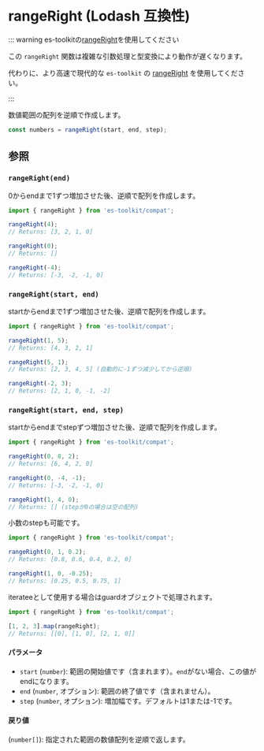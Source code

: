 # rangeRight (Lodash 互換性)

::: warning es-toolkitの[rangeRight](../../math/rangeRight.md)を使用してください

この `rangeRight` 関数は複雑な引数処理と型変換により動作が遅くなります。

代わりに、より高速で現代的な `es-toolkit` の [rangeRight](../../math/rangeRight.md) を使用してください。

:::

数値範囲の配列を逆順で作成します。

```typescript
const numbers = rangeRight(start, end, step);
```

## 参照

### `rangeRight(end)`

0からendまで1ずつ増加させた後、逆順で配列を作成します。

```typescript
import { rangeRight } from 'es-toolkit/compat';

rangeRight(4);
// Returns: [3, 2, 1, 0]

rangeRight(0);
// Returns: []

rangeRight(-4);
// Returns: [-3, -2, -1, 0]
```

### `rangeRight(start, end)`

startからendまで1ずつ増加させた後、逆順で配列を作成します。

```typescript
import { rangeRight } from 'es-toolkit/compat';

rangeRight(1, 5);
// Returns: [4, 3, 2, 1]

rangeRight(5, 1);
// Returns: [2, 3, 4, 5] (自動的に-1ずつ減少してから逆順)

rangeRight(-2, 3);
// Returns: [2, 1, 0, -1, -2]
```

### `rangeRight(start, end, step)`

startからendまでstepずつ増加させた後、逆順で配列を作成します。

```typescript
import { rangeRight } from 'es-toolkit/compat';

rangeRight(0, 8, 2);
// Returns: [6, 4, 2, 0]

rangeRight(0, -4, -1);
// Returns: [-3, -2, -1, 0]

rangeRight(1, 4, 0);
// Returns: [] (stepが0の場合は空の配列)
```

小数のstepも可能です。

```typescript
import { rangeRight } from 'es-toolkit/compat';

rangeRight(0, 1, 0.2);
// Returns: [0.8, 0.6, 0.4, 0.2, 0]

rangeRight(1, 0, -0.25);
// Returns: [0.25, 0.5, 0.75, 1]
```

iterateeとして使用する場合はguardオブジェクトで処理されます。

```typescript
import { rangeRight } from 'es-toolkit/compat';

[1, 2, 3].map(rangeRight);
// Returns: [[0], [1, 0], [2, 1, 0]]
```

#### パラメータ

- `start` (`number`): 範囲の開始値です（含まれます）。`end`がない場合、この値がendになります。
- `end` (`number`, オプション): 範囲の終了値です（含まれません）。
- `step` (`number`, オプション): 増加幅です。デフォルトは1または-1です。

#### 戻り値

(`number[]`): 指定された範囲の数値配列を逆順で返します。